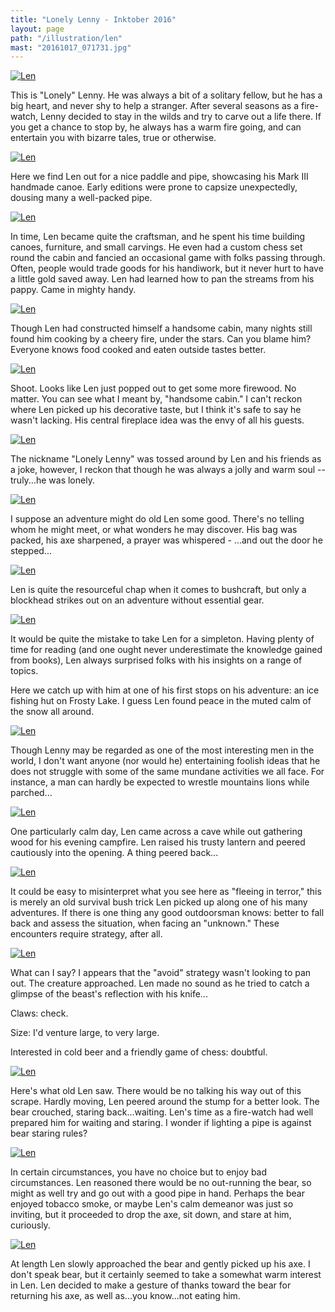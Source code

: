 ```yaml
---
title: "Lonely Lenny - Inktober 2016"
layout: page
path: "/illustration/len"
mast: "20161017_071731.jpg"
---
```


[![Len](./20161002_071556.jpg)](./20161002_071556.jpg)

This is "Lonely" Lenny. He was always a bit of a solitary fellow, but he has a big heart, and never shy to help a stranger. After several seasons as a fire-watch, Lenny decided to stay in the wilds and try to carve out a life there. If you get a chance to stop by, he always has a warm fire going, and can entertain you with bizarre tales, true or otherwise.

[![Len](./IMG_20161002_080533.jpg)](./IMG_20161002_080533.jpg)

Here we find Len out for a nice paddle and pipe, showcasing his Mark III handmade canoe. Early editions were prone to capsize unexpectedly, dousing many a well-packed pipe.

[![Len](./20161003_221636.jpg)](./20161003_221636.jpg)

In time, Len became quite the craftsman, and he spent his time building canoes, furniture, and small carvings. He even had a custom chess set round the cabin and fancied an occasional game with folks passing through. Often, people would trade goods for his handiwork, but it never hurt to have a little gold saved away. Len had learned how to pan the streams from his pappy. Came in mighty handy.

[![Len](./20161005_095918.jpg)](./20161005_095918.jpg)

Though Len had constructed himself a handsome cabin, many nights still found him cooking by a cheery fire, under the stars. Can you blame him? Everyone knows food cooked and eaten outside tastes better.

[![Len](./20161006_114905.jpg)](./20161006_114905.jpg)

Shoot. Looks like Len just popped out to get some more firewood. No matter. You can see what I meant by, "handsome cabin." I can't reckon where Len picked up his decorative taste, but I think it's safe to say he wasn't lacking. His central fireplace idea was the envy of all his guests.

[![Len](./20161007_164228.jpg)](./20161007_164228.jpg)

The nickname "Lonely Lenny" was tossed around by Len and his friends as a joke, however, I reckon that though he was always a jolly and warm soul -- truly...he was lonely.

[![Len](./len-ready.jpg)](./len-ready.jpg)

I suppose an adventure might do old Len some good. There's no telling whom he might meet, or what wonders he may discover. His bag was packed, his axe sharpened, a prayer was whispered - ...and out the door he stepped...

[![Len](./20161010_163800.jpg)](./20161010_163800.jpg)

Len is quite the resourceful chap when it comes to bushcraft, but only a blockhead strikes out on an adventure without essential gear.

[![Len](./20161013_143538.jpg)](./20161013_143538.jpg)

It would be quite the mistake to take Len for a simpleton. Having plenty of time for reading (and one ought never underestimate the knowledge gained from books), Len always surprised folks with his insights on a range of topics.

Here we catch up with him at one of his first stops on his adventure: an ice fishing hut on Frosty Lake. I guess Len found peace in the muted calm of the snow all around.

[![Len](./20161017_093650.jpg)](./20161017_093650.jpg)

Though Lenny may be regarded as one of the most interesting men in the world, I don't want anyone (nor would he) entertaining foolish ideas that he does not struggle with some of the same mundane activities we all face. For instance, a man can hardly be expected to wrestle mountains lions while parched... 

[![Len](./IMG_20161019_224043.jpg)](./IMG_20161019_224043.jpg)

One particularly calm day, Len came across a cave while out gathering wood for his evening campfire. Len raised his trusty lantern and peered cautiously into the opening. 
A thing peered back...

[![Len](./20161024_132411.jpg)](./20161024_132411.jpg)

It could be easy to misinterpret what you see here as "fleeing in terror," this is merely an old survival bush trick Len picked up along one of his many adventures. If there is one thing any good outdoorsman knows: better to fall back and assess the situation, when facing an "unknown." These encounters require strategy, after all. 

[![Len](./20161025_130853.jpg)](./20161025_130853.jpg)

What can I say? I appears that the "avoid" strategy wasn't looking to pan out. The creature approached. Len made no sound as he tried to catch a glimpse of the beast's reflection with his knife...

Claws: check. 

Size: I'd venture large, to very large. 

Interested in cold beer and a friendly game of chess: doubtful.

[![Len](./20161029_083011.jpg)](./20161029_083011.jpg)

Here's what old Len saw. There would be no talking his way out of this scrape. Hardly moving, Len peered around the stump for a better look. The bear crouched, staring back...waiting. Len's time as a fire-watch had well prepared him for waiting and staring. I wonder if lighting a pipe is against bear staring rules? 

[![Len](./20161106_125852.jpg)](./20161106_125852.jpg)

In certain circumstances, you have no choice but to enjoy bad circumstances. Len reasoned there would be no out-running the bear, so might as well try and go out with a good pipe in hand. Perhaps the bear enjoyed tobacco smoke, or maybe Len's calm demeanor was just so inviting, but it proceeded to drop the axe, sit down, and stare at him, curiously.

[![Len](./20161114_202345.jpg)](./20161114_202345.jpg)

At length Len slowly approached the bear and gently picked up his axe. I don't speak bear, but it certainly seemed to take a somewhat warm interest in Len. Len decided to make a gesture of thanks toward the bear for returning his axe, as well as...you know...not eating him. 

